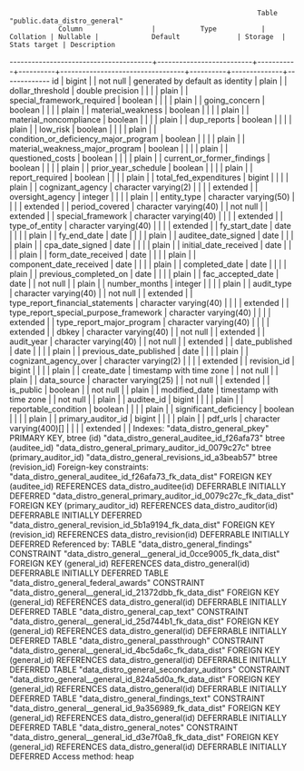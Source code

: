                                                                  Table "public.data_distro_general"
                Column                 |           Type           | Collation | Nullable |             Default              | Storage  | Stats target | Description 
---------------------------------------+--------------------------+-----------+----------+----------------------------------+----------+--------------+-------------
 id                                    | bigint                   |           | not null | generated by default as identity | plain    |              | 
 dollar_threshold                      | double precision         |           |          |                                  | plain    |              | 
 special_framework_required            | boolean                  |           |          |                                  | plain    |              | 
 going_concern                         | boolean                  |           |          |                                  | plain    |              | 
 material_weakness                     | boolean                  |           |          |                                  | plain    |              | 
 material_noncompliance                | boolean                  |           |          |                                  | plain    |              | 
 dup_reports                           | boolean                  |           |          |                                  | plain    |              | 
 low_risk                              | boolean                  |           |          |                                  | plain    |              | 
 condition_or_deficiency_major_program | boolean                  |           |          |                                  | plain    |              | 
 material_weakness_major_program       | boolean                  |           |          |                                  | plain    |              | 
 questioned_costs                      | boolean                  |           |          |                                  | plain    |              | 
 current_or_former_findings            | boolean                  |           |          |                                  | plain    |              | 
 prior_year_schedule                   | boolean                  |           |          |                                  | plain    |              | 
 report_required                       | boolean                  |           |          |                                  | plain    |              | 
 total_fed_expenditures                | bigint                   |           |          |                                  | plain    |              | 
 cognizant_agency                      | character varying(2)     |           |          |                                  | extended |              | 
 oversight_agency                      | integer                  |           |          |                                  | plain    |              | 
 entity_type                           | character varying(50)    |           |          |                                  | extended |              | 
 period_covered                        | character varying(40)    |           | not null |                                  | extended |              | 
 special_framework                     | character varying(40)    |           |          |                                  | extended |              | 
 type_of_entity                        | character varying(40)    |           |          |                                  | extended |              | 
 fy_start_date                         | date                     |           |          |                                  | plain    |              | 
 fy_end_date                           | date                     |           |          |                                  | plain    |              | 
 auditee_date_signed                   | date                     |           |          |                                  | plain    |              | 
 cpa_date_signed                       | date                     |           |          |                                  | plain    |              | 
 initial_date_received                 | date                     |           |          |                                  | plain    |              | 
 form_date_received                    | date                     |           |          |                                  | plain    |              | 
 component_date_received               | date                     |           |          |                                  | plain    |              | 
 completed_date                        | date                     |           |          |                                  | plain    |              | 
 previous_completed_on                 | date                     |           |          |                                  | plain    |              | 
 fac_accepted_date                     | date                     |           | not null |                                  | plain    |              | 
 number_months                         | integer                  |           |          |                                  | plain    |              | 
 audit_type                            | character varying(40)    |           | not null |                                  | extended |              | 
 type_report_financial_statements      | character varying(40)    |           |          |                                  | extended |              | 
 type_report_special_purpose_framework | character varying(40)    |           |          |                                  | extended |              | 
 type_report_major_program             | character varying(40)    |           |          |                                  | extended |              | 
 dbkey                                 | character varying(40)    |           | not null |                                  | extended |              | 
 audit_year                            | character varying(40)    |           | not null |                                  | extended |              | 
 date_published                        | date                     |           |          |                                  | plain    |              | 
 previous_date_published               | date                     |           |          |                                  | plain    |              | 
 cognizant_agency_over                 | character varying(2)     |           |          |                                  | extended |              | 
 revision_id                           | bigint                   |           |          |                                  | plain    |              | 
 create_date                           | timestamp with time zone |           | not null |                                  | plain    |              | 
 data_source                           | character varying(25)    |           | not null |                                  | extended |              | 
 is_public                             | boolean                  |           | not null |                                  | plain    |              | 
 modified_date                         | timestamp with time zone |           | not null |                                  | plain    |              | 
 auditee_id                            | bigint                   |           |          |                                  | plain    |              | 
 reportable_condition                  | boolean                  |           |          |                                  | plain    |              | 
 significant_deficiency                | boolean                  |           |          |                                  | plain    |              | 
 primary_auditor_id                    | bigint                   |           |          |                                  | plain    |              | 
 pdf_urls                              | character varying(400)[] |           |          |                                  | extended |              | 
Indexes:
    "data_distro_general_pkey" PRIMARY KEY, btree (id)
    "data_distro_general_auditee_id_f26afa73" btree (auditee_id)
    "data_distro_general_primary_auditor_id_0079c27c" btree (primary_auditor_id)
    "data_distro_general_revisions_id_a3beab57" btree (revision_id)
Foreign-key constraints:
    "data_distro_general_auditee_id_f26afa73_fk_data_dist" FOREIGN KEY (auditee_id) REFERENCES data_distro_auditee(id) DEFERRABLE INITIALLY DEFERRED
    "data_distro_general_primary_auditor_id_0079c27c_fk_data_dist" FOREIGN KEY (primary_auditor_id) REFERENCES data_distro_auditor(id) DEFERRABLE INITIALLY DEFERRED
    "data_distro_general_revision_id_5b1a9194_fk_data_dist" FOREIGN KEY (revision_id) REFERENCES data_distro_revision(id) DEFERRABLE INITIALLY DEFERRED
Referenced by:
    TABLE "data_distro_general_findings" CONSTRAINT "data_distro_general__general_id_0cce9005_fk_data_dist" FOREIGN KEY (general_id) REFERENCES data_distro_general(id) DEFERRABLE INITIALLY DEFERRED
    TABLE "data_distro_general_federal_awards" CONSTRAINT "data_distro_general__general_id_21372dbb_fk_data_dist" FOREIGN KEY (general_id) REFERENCES data_distro_general(id) DEFERRABLE INITIALLY DEFERRED
    TABLE "data_distro_general_cap_text" CONSTRAINT "data_distro_general__general_id_25d744b1_fk_data_dist" FOREIGN KEY (general_id) REFERENCES data_distro_general(id) DEFERRABLE INITIALLY DEFERRED
    TABLE "data_distro_general_passthrough" CONSTRAINT "data_distro_general__general_id_4bc5da6c_fk_data_dist" FOREIGN KEY (general_id) REFERENCES data_distro_general(id) DEFERRABLE INITIALLY DEFERRED
    TABLE "data_distro_general_secondary_auditors" CONSTRAINT "data_distro_general__general_id_824a5d0a_fk_data_dist" FOREIGN KEY (general_id) REFERENCES data_distro_general(id) DEFERRABLE INITIALLY DEFERRED
    TABLE "data_distro_general_findings_text" CONSTRAINT "data_distro_general__general_id_9a356989_fk_data_dist" FOREIGN KEY (general_id) REFERENCES data_distro_general(id) DEFERRABLE INITIALLY DEFERRED
    TABLE "data_distro_general_notes" CONSTRAINT "data_distro_general__general_id_d3e7f0a8_fk_data_dist" FOREIGN KEY (general_id) REFERENCES data_distro_general(id) DEFERRABLE INITIALLY DEFERRED
Access method: heap
